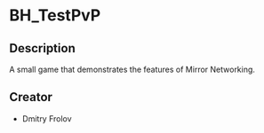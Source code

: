 # BH_TestPvP
## Description

A small game that demonstrates the features of Mirror Networking.

## Creator
- Dmitry Frolov

